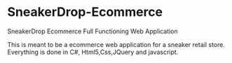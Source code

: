 # SneakerDrop-Ecommerce
SneakerDrop Ecommerce Full Functioning Web Application


This is meant to be a ecommerce web application for a sneaker retail store. Everything is done in C#, Html5,Css,JQuery and javascript.
